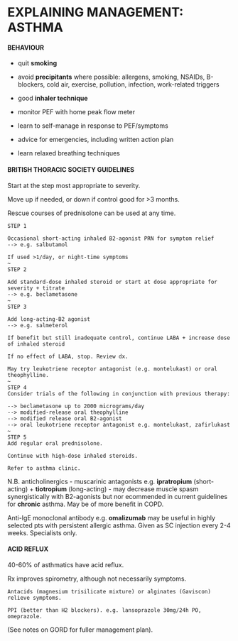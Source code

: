 # EXPLAINING MANAGEMENT: ASTHMA

#### BEHAVIOUR

- quit **smoking**

- avoid **precipitants** where possible: allergens, smoking, NSAIDs, B-blockers, cold air, exercise, pollution, infection, work-related triggers

- good **inhaler technique**

- monitor PEF with home peak flow meter

- learn to self-manage in response to PEF/symptoms

- advice for emergencies, including written action plan

- learn relaxed breathing techniques

#### BRITISH THORACIC SOCIETY GUIDELINES

Start at the step most appropriate to severity.

Move up if needed, or down if control good for >3 months.

Rescue courses of prednisolone can be used at any time.

	STEP 1
	
	Occasional short-acting inhaled B2-agonist PRN for symptom relief
	--> e.g. salbutamol
	
	If used >1/day, or night-time symptoms
	~
	STEP 2
	
	Add standard-dose inhaled steroid or start at dose appropriate for severity + titrate
	--> e.g. beclametasone
	~
	STEP 3
	
	Add long-acting-B2 agonist
	--> e.g. salmeterol
	
	If benefit but still inadequate control, continue LABA + increase dose of inhaled steroid
	
	If no effect of LABA, stop. Review dx.
	
	May try leukotriene receptor antagonist (e.g. montelukast) or oral theophylline.
	~
	STEP 4
	Consider trials of the following in conjunction with previous therapy:
	
	--> beclametasone up to 2000 micrograms/day
	--> modified-release oral theophylline
	--> modified release oral B2-agonist
	--> oral leukotriene receptor antagonist e.g. montelukast, zafirlukast
	~
	STEP 5
	Add regular oral prednisolone.
	
	Continue with high-dose inhaled steroids.
	
	Refer to asthma clinic.


N.B. anticholinergics - muscarinic antagonists e.g. **ipratropium** (short-acting) + **tiotropium** (long-acting) - may decrease muscle spasm synergistically with B2-agonists but nor ecommended in current guidelines for **chronic** asthma. May be of more benefit in COPD.

Anti-IgE monoclonal antibody e.g. **omalizumab** may be useful in highly selected pts with persistent allergic asthma. Given as SC injection every 2-4 weeks. Specialists only.

#### ACID REFLUX

40-60% of asthmatics have acid reflux.

Rx improves spirometry, although not necessarily symptoms.

	Antacids (magnesium trisilicate mixture) or alginates (Gaviscon) relieve symptoms.

	PPI (better than H2 blockers). e.g. lansoprazole 30mg/24h PO, omeprazole.
	
(See notes on GORD for fuller management plan).
